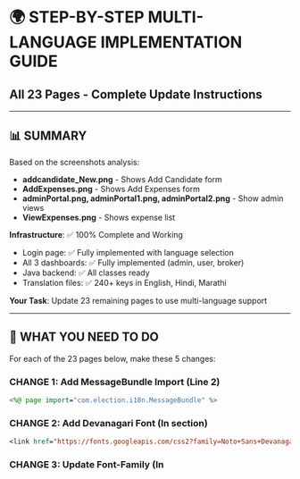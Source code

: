 # 🌍 STEP-BY-STEP MULTI-LANGUAGE IMPLEMENTATION GUIDE
## All 23 Pages - Complete Update Instructions

---

## 📊 SUMMARY

Based on the screenshots analysis:
- **addcandidate_New.png** - Shows Add Candidate form
- **AddExpenses.png** - Shows Add Expenses form  
- **adminPortal.png, adminPortal1.png, adminPortal2.png** - Show admin views
- **ViewExpenses.png** - Shows expense list

**Infrastructure**: ✅ 100% Complete and Working
- Login page: ✅ Fully implemented with language selection
- All 3 dashboards: ✅ Fully implemented (admin, user, broker)
- Java backend: ✅ All classes ready
- Translation files: ✅ 240+ keys in English, Hindi, Marathi

**Your Task**: Update 23 remaining pages to use multi-language support

---

## 🎯 WHAT YOU NEED TO DO

For each of the 23 pages below, make these 5 changes:

### **CHANGE 1: Add MessageBundle Import** (Line 2)
```jsp
<%@ page import="com.election.i18n.MessageBundle" %>
```

### **CHANGE 2: Add Devanagari Font** (In <head> section)
```jsp
<link href="https://fonts.googleapis.com/css2?family=Noto+Sans+Devanagari:wght@400;500;600;700&display=swap" rel="stylesheet">
```

### **CHANGE 3: Update Font-Family** (In <style> section)
```css
body {
    font-family: 'Noto Sans Devanagari', 'Inter', 'Segoe UI', sans-serif !important;
}

input, textarea, select, button {
    font-family: 'Noto Sans Devanagari', 'Inter', 'Segoe UI', sans-serif !important;
}
```

### **CHANGE 4: Replace Custom Navbar** (If page has navbar)
Replace custom navbar HTML with:
```jsp
<!-- For admin pages -->
<jsp:include page="/includes/admin-navbar.jsp" />

<!-- For user pages -->
<jsp:include page="/includes/user-navbar.jsp" />

<!-- For broker pages -->
<jsp:include page="/includes/broker-navbar.jsp" />
```

### **CHANGE 5: Translate All Text**
Replace all hardcoded English text with MessageBundle calls:
```jsp
<!-- Before -->
<h1>View Users</h1>
<label>Name:</label>
<button>Save</button>
<th>Email</th>

<!-- After -->
<h1><%= MessageBundle.getMessage(request, "admin.view.users") %></h1>
<label><%= MessageBundle.getMessage(request, "label.name") %>:</label>
<button><%= MessageBundle.getMessage(request, "action.save") %></button>
<th><%= MessageBundle.getMessage(request, "table.email") %></th>
```

---

## 📝 COMPLETE LIST OF 23 PAGES TO UPDATE

### **ADMIN SECTION** (7 pages)

#### **1. admin/view-users.jsp** ⏳
**Key translations needed:**
```jsp
- Page title: "admin.view.users" → View Users
- Stats: "admin.total.users", "admin.role.admin", "admin.role.user", "admin.role.broker"
- Table headers: "table.id", "table.username", "table.name", "table.email", "table.mobile", "table.role", "table.status", "table.created", "table.actions"
- Buttons: "action.view"
- Status: "status.active", "status.inactive"
- Search: "action.search"
```

#### **2. admin/view-candidates.jsp** ⏳
**Key translations needed:**
```jsp
- Page title: "admin.view.candidates"
- Table headers: "candidate.name", "candidate.age", "candidate.gender", "candidate.party", "candidate.constituency", "table.status"
- Actions: "action.view", "action.edit"
```

#### **3. admin/view-brokers.jsp** ⏳
**Key translations needed:**
```jsp
- Page title: "admin.view.brokers"
- Stats: "broker.total", "broker.active", "broker.inactive"
- Table headers: Same as view-users plus broker-specific fields
```

#### **4. admin/register-broker.jsp** ⏳
**Key translations needed:**
```jsp
- Page title: "admin.register.broker"
- Form labels: "label.username", "label.password", "label.name", "label.email", "label.mobile"
- Buttons: "action.register", "action.cancel"
- Validation: "validation.required", "validation.email"
```

#### **5. admin/user-details.jsp** ⏳
**Key translations needed:**
```jsp
- Page title: "admin.user.details"
- Sections: "user.info", "user.candidates", "user.expenses"
- Labels: All user field labels
```

#### **6. admin/candidate-details.jsp** ⏳
**Key translations needed:**
```jsp
- Page title: "admin.candidate.details"
- Sections: "candidate.info", "candidate.expenses", "candidate.payments"
```

#### **7. admin/broker-details.jsp** ⏳
**Key translations needed:**
```jsp
- Page title: "admin.broker.details"
- Sections: "broker.info", "broker.users", "broker.revenue"
```

---

### **USER SECTION** (7 pages)

#### **8. user/add-candidate.jsp** ⏳ (FROM SCREENSHOT: addcandidate_New.png)
**Key translations needed:**
```jsp
- Page title: "candidate.add"
- Form section: "candidate.details"
- Labels:
  - "candidate.name"
  - "candidate.age"
  - "candidate.gender" (options: "gender.male", "gender.female", "gender.other")
  - "candidate.mobile"
  - "candidate.email"
  - "candidate.party"
  - "candidate.constituency"
  - "candidate.electionType" (options: "election.type.assembly", "election.type.parliament")
- Buttons: "action.submit", "action.cancel"
- Placeholders: Same as labels
```

#### **9. user/manage-candidates.jsp** ⏳
**Key translations needed:**
```jsp
- Page title: "user.manage.candidates"
- Actions: "action.add", "action.edit", "action.delete", "action.select"
- Table headers: All candidate fields
```

#### **10. user/edit-candidate.jsp** ⏳
**Key translations needed:**
```jsp
- Page title: "candidate.edit"
- Form: Same as add-candidate
- Button: "action.update"
```

#### **11. user/add-expense.jsp** ⏳ (FROM SCREENSHOT: AddExpenses.png)
**Key translations needed:**
```jsp
- Page title: "expense.add"
- Form labels:
  - "expense.candidate" (dropdown)
  - "expense.category"
  - "expense.amount"
  - "expense.date"
  - "expense.description"
  - "expense.receipt" (file upload)
- Buttons: "action.submit", "action.cancel"
```

#### **12. user/expenses.jsp** ⏳ (FROM SCREENSHOT: ViewExpenses.png)
**Key translations needed:**
```jsp
- Page title: "expense.view"
- Stats: "expense.total", "expense.count"
- Table headers: "expense.date", "expense.category", "expense.amount", "expense.candidate", "table.actions"
- Actions: "action.edit", "action.delete", "action.download"
- Filter: "expense.filter.all", "expense.filter.date"
```

#### **13. user/edit-expense.jsp** ⏳
**Key translations needed:**
```jsp
- Page title: "expense.edit"
- Form: Same as add-expense
- Button: "action.update"
```

#### **14. user/complete-profile.jsp** ⏳
**Key translations needed:**
```jsp
- Page title: "user.complete.profile"
- Sections: "user.personal.info", "user.contact.info"
- Labels: "user.address", "user.city", "user.state", "user.pincode"
```

---

### **BROKER SECTION** (4 pages)

#### **15. broker/my-users.jsp** ⏳
**Key translations needed:**
```jsp
- Page title: "broker.my.users"
- Table: User list with all user fields
- Stats: "broker.total.users", "user.active", "user.inactive"
```

#### **16. broker/my-candidates.jsp** ⏳
**Key translations needed:**
```jsp
- Page title: "broker.my.candidates"
- Table: Candidate list
- Stats: "candidate.total", "candidate.active"
```

#### **17. broker/candidates.jsp** ⏳
**Key translations needed:**
```jsp
- Page title: "broker.all.candidates"
- Table: All system candidates
```

#### **18. broker/transactions.jsp** ⏳
**Key translations needed:**
```jsp
- Page title: "broker.transactions"
- Table headers: "payment.date", "payment.amount", "payment.user", "payment.status"
- Stats: "payment.total", "payment.pending", "payment.completed"
```

---

### **COMMON PAGES** (5 pages)

#### **19. register.jsp** ⏳
**Key translations needed:**
```jsp
- Page title: "register.title"
- Form labels:
  - "register.username"
  - "register.password"
  - "register.confirm.password"
  - "register.fullname"
  - "register.email"
  - "register.mobile"
- Buttons: "register.submit", "action.cancel"
- Links: "register.already.account", "login.link"
```

#### **20. payment-gateway.jsp** ⏳
**Key translations needed:**
```jsp
- Page title: "payment.gateway"
- Labels: "payment.amount", "payment.method", "payment.card.number"
- Buttons: "payment.pay", "payment.cancel"
```

#### **21. user/subscription.jsp** ⏳
**Key translations needed:**
```jsp
- Page title: "subscription.title"
- Plans: "subscription.basic", "subscription.premium", "subscription.enterprise"
- Features: "subscription.features"
- Button: "subscription.select"
```

#### **22. user/payment-success.jsp** ⏳
**Key translations needed:**
```jsp
- Page title: "payment.success.title"
- Message: "payment.success.message"
- Receipt: "payment.receipt"
- Button: "action.continue", "action.download"
```

#### **23. error.jsp** ⏳
**Key translations needed:**
```jsp
- Page title: "error.title"
- Message: "error.message"
- Button: "action.home", "action.back"
```

---

## 🔑 COMPLETE TRANSLATION KEY REFERENCE

All these keys are ALREADY AVAILABLE in your translation files. Just use them:

### **Application General**
```
app.title → Election Expense Management System
app.dashboard → Dashboard
app.logout → Logout
app.welcome → Welcome
app.loading → Loading...
```

### **Actions (Buttons)**
```
action.save → Save
action.cancel → Cancel
action.submit → Submit
action.update → Update
action.delete → Delete
action.edit → Edit
action.view → View
action.search → Search
action.add → Add
action.register → Register
action.continue → Continue
action.back → Back
action.home → Home
action.download → Download
action.select → Select
```

### **Table Headers**
```
table.sno → S.No
table.id → ID
table.name → Name
table.email → Email
table.mobile → Mobile
table.role → Role
table.status → Status
table.actions → Actions
table.date → Date
table.amount → Amount
table.created → Created Date
```

### **Form Labels**
```
label.name → Name
label.email → Email
label.mobile → Mobile Number
label.username → Username
label.password → Password
label.address → Address
label.city → City
label.state → State
label.pincode → Pincode
```

### **Candidate**
```
candidate.add → Add Candidate
candidate.edit → Edit Candidate
candidate.name → Candidate Name
candidate.age → Age
candidate.gender → Gender
candidate.mobile → Mobile Number
candidate.email → Email
candidate.party → Party Name
candidate.constituency → Constituency
candidate.electionType → Election Type
candidate.details → Candidate Details
candidate.info → Candidate Information
candidate.total → Total Candidates
candidate.active → Active Candidates
```

### **Gender Options**
```
gender.male → Male
gender.female → Female
gender.other → Other
```

### **Election Types**
```
election.type.assembly → Assembly
election.type.parliament → Parliament
```

### **Expense**
```
expense.add → Add Expense
expense.edit → Edit Expense
expense.view → View Expenses
expense.amount → Amount
expense.date → Expense Date
expense.category → Category
expense.description → Description
expense.receipt → Receipt
expense.candidate → Select Candidate
expense.total → Total Expenses
expense.count → Expense Count
expense.filter.all → All Expenses
expense.filter.date → Filter by Date
```

### **User**
```
user.dashboard → User Dashboard
user.profile → My Profile
user.candidates → My Candidates
user.expenses → My Expenses
user.info → User Information
user.personal.info → Personal Information
user.contact.info → Contact Information
user.complete.profile → Complete Profile
user.manage.candidates → Manage Candidates
user.active → Active Users
user.inactive → Inactive Users
```

### **Admin**
```
admin.dashboard → Admin Dashboard
admin.view.users → View Users
admin.view.candidates → View Candidates
admin.view.brokers → View Brokers
admin.register.broker → Register Broker
admin.user.details → User Details
admin.candidate.details → Candidate Details
admin.broker.details → Broker Details
admin.total.users → Total Users
admin.total.candidates → Total Candidates
admin.total.brokers → Total Brokers
admin.role.admin → Admins
admin.role.user → Users
admin.role.broker → Brokers
```

### **Broker**
```
broker.dashboard → Broker Dashboard
broker.my.users → My Users
broker.my.candidates → My Candidates
broker.all.candidates → All Candidates
broker.transactions → Transactions
broker.total → Total Brokers
broker.active → Active Brokers
broker.inactive → Inactive Brokers
broker.total.users → Total Users
broker.total.candidates → Total Candidates
broker.total.revenue → Total Revenue
broker.info → Broker Information
broker.revenue → Revenue
```

### **Payment**
```
payment.gateway → Payment Gateway
payment.amount → Payment Amount
payment.method → Payment Method
payment.card.number → Card Number
payment.pay → Pay Now
payment.paynow → Pay Now
payment.cancel → Cancel Payment
payment.success.title → Payment Successful
payment.success.message → Your payment has been processed successfully
payment.receipt → Payment Receipt
payment.date → Payment Date
payment.user → User
payment.status → Payment Status
payment.total → Total Payments
payment.pending → Pending
payment.completed → Completed
payment.failed → Failed
```

### **Registration**
```
register.title → Register
register.submit → Register
register.username → Username
register.password → Password
register.confirm.password → Confirm Password
register.fullname → Full Name
register.email → Email
register.mobile → Mobile Number
register.already.account → Already have an account?
```

### **Login**
```
login.link → Login
login.username → Username
login.password → Password
login.submit → Login
```

### **Subscription**
```
subscription.title → Subscription Plans
subscription.basic → Basic Plan
subscription.premium → Premium Plan
subscription.enterprise → Enterprise Plan
subscription.features → Features
subscription.select → Select Plan
```

### **Status**
```
status.active → Active
status.inactive → Inactive
status.pending → Pending
status.approved → Approved
status.rejected → Rejected
```

### **Validation**
```
validation.required → This field is required
validation.email → Please enter a valid email
validation.mobile → Please enter a valid mobile number
validation.password.mismatch → Passwords do not match
```

### **Messages**
```
message.success → Operation completed successfully
message.error → An error occurred
message.no.data → No data available
error.title → Error
error.message → Something went wrong
```

---

## 📋 EXAMPLE: COMPLETE UPDATE FOR ONE PAGE

### **BEFORE: user/add-candidate.jsp (Original)**
```jsp
<%@ page language="java" contentType="text/html; charset=UTF-8" pageEncoding="UTF-8"%>
<%@ page import="com.election.model.*" %>
<!DOCTYPE html>
<html>
<head>
    <title>Add Candidate</title>
    <link href="https://fonts.googleapis.com/css2?family=Inter:wght@400;500;600;700&display=swap" rel="stylesheet">
    <style>
        body { font-family: 'Inter', sans-serif; }
    </style>
</head>
<body>
    <nav class="navbar">
        <div>User Dashboard</div>
        <a href="logout">Logout</a>
    </nav>
    
    <div class="container">
        <h1>Add New Candidate</h1>
        <form action="add-candidate" method="post">
            <label>Candidate Name:</label>
            <input type="text" name="name" placeholder="Enter candidate name" required>
            
            <label>Age:</label>
            <input type="number" name="age" placeholder="Enter age" required>
            
            <label>Gender:</label>
            <select name="gender" required>
                <option value="">Select Gender</option>
                <option value="Male">Male</option>
                <option value="Female">Female</option>
                <option value="Other">Other</option>
            </select>
            
            <label>Mobile Number:</label>
            <input type="tel" name="mobile" placeholder="Enter mobile number" required>
            
            <label>Email:</label>
            <input type="email" name="email" placeholder="Enter email" required>
            
            <label>Party Name:</label>
            <input type="text" name="party" placeholder="Enter party name" required>
            
            <label>Constituency:</label>
            <input type="text" name="constituency" placeholder="Enter constituency" required>
            
            <label>Election Type:</label>
            <select name="electionType" required>
                <option value="">Select Type</option>
                <option value="Assembly">Assembly</option>
                <option value="Parliament">Parliament</option>
            </select>
            
            <button type="submit">Submit</button>
            <button type="button" onclick="history.back()">Cancel</button>
        </form>
    </div>
</body>
</html>
```

### **AFTER: user/add-candidate.jsp (Multi-Language)**
```jsp
<%@ page language="java" contentType="text/html; charset=UTF-8" pageEncoding="UTF-8"%>
<%@ page import="com.election.model.*" %>
<%@ page import="com.election.i18n.MessageBundle" %>
<!DOCTYPE html>
<html>
<head>
    <title><%= MessageBundle.getMessage(request, "candidate.add") %> - <%= MessageBundle.getMessage(request, "app.title") %></title>
    <link href="https://fonts.googleapis.com/css2?family=Inter:wght@400;500;600;700&display=swap" rel="stylesheet">
    <link href="https://fonts.googleapis.com/css2?family=Noto+Sans+Devanagari:wght@400;500;600;700&display=swap" rel="stylesheet">
    <style>
        body { 
            font-family: 'Noto Sans Devanagari', 'Inter', sans-serif; 
        }
        input, textarea, select, button {
            font-family: 'Noto Sans Devanagari', 'Inter', sans-serif !important;
        }
    </style>
</head>
<body>
    <!-- Replace custom navbar with component -->
    <jsp:include page="/includes/user-navbar.jsp" />
    
    <div class="container">
        <h1><%= MessageBundle.getMessage(request, "candidate.add") %></h1>
        <form action="add-candidate" method="post">
            <label><%= MessageBundle.getMessage(request, "candidate.name") %>:</label>
            <input type="text" name="name" placeholder="<%= MessageBundle.getMessage(request, "candidate.name") %>" required>
            
            <label><%= MessageBundle.getMessage(request, "candidate.age") %>:</label>
            <input type="number" name="age" placeholder="<%= MessageBundle.getMessage(request, "candidate.age") %>" required>
            
            <label><%= MessageBundle.getMessage(request, "candidate.gender") %>:</label>
            <select name="gender" required>
                <option value=""><%= MessageBundle.getMessage(request, "candidate.gender") %></option>
                <option value="Male"><%= MessageBundle.getMessage(request, "gender.male") %></option>
                <option value="Female"><%= MessageBundle.getMessage(request, "gender.female") %></option>
                <option value="Other"><%= MessageBundle.getMessage(request, "gender.other") %></option>
            </select>
            
            <label><%= MessageBundle.getMessage(request, "candidate.mobile") %>:</label>
            <input type="tel" name="mobile" placeholder="<%= MessageBundle.getMessage(request, "candidate.mobile") %>" required>
            
            <label><%= MessageBundle.getMessage(request, "candidate.email") %>:</label>
            <input type="email" name="email" placeholder="<%= MessageBundle.getMessage(request, "candidate.email") %>" required>
            
            <label><%= MessageBundle.getMessage(request, "candidate.party") %>:</label>
            <input type="text" name="party" placeholder="<%= MessageBundle.getMessage(request, "candidate.party") %>" required>
            
            <label><%= MessageBundle.getMessage(request, "candidate.constituency") %>:</label>
            <input type="text" name="constituency" placeholder="<%= MessageBundle.getMessage(request, "candidate.constituency") %>" required>
            
            <label><%= MessageBundle.getMessage(request, "candidate.electionType") %>:</label>
            <select name="electionType" required>
                <option value=""><%= MessageBundle.getMessage(request, "candidate.electionType") %></option>
                <option value="Assembly"><%= MessageBundle.getMessage(request, "election.type.assembly") %></option>
                <option value="Parliament"><%= MessageBundle.getMessage(request, "election.type.parliament") %></option>
            </select>
            
            <button type="submit"><%= MessageBundle.getMessage(request, "action.submit") %></button>
            <button type="button" onclick="history.back()"><%= MessageBundle.getMessage(request, "action.cancel") %></button>
        </form>
    </div>
</body>
</html>
```

---

## ✅ TESTING PROCEDURE

After updating each page:

1. **Deploy Application**
   - Clean and build project
   - Deploy to server
   - Wait for deployment to complete

2. **Open Page in Browser**
   - Navigate to the updated page
   - Verify page loads without errors

3. **Check UI**
   - Verify layout looks identical to original
   - Check all colors, spacing, styling
   - Ensure nothing is broken

4. **Test Language Selector**
   - Click language dropdown (top-right)
   - Select Hindi → All text should change to Hindi
   - Select Marathi → All text should change to Marathi
   - Select English → All text should return to English

5. **Test Forms (if applicable)**
   - Type Hindi text in input fields
   - Submit form
   - Verify data saves correctly
   - Check data displays correctly after save

6. **Test Navigation**
   - Click all links/buttons
   - Verify they work correctly
   - Verify language persists across pages

7. **Check Console**
   - Open browser DevTools (F12)
   - Check for JavaScript errors
   - Check for console warnings

---

## 🎯 PROGRESS TRACKER

Mark each page as you complete it:

### Admin Section
- [ ] 1. admin/view-users.jsp
- [ ] 2. admin/view-candidates.jsp
- [ ] 3. admin/view-brokers.jsp
- [ ] 4. admin/register-broker.jsp
- [ ] 5. admin/user-details.jsp
- [ ] 6. admin/candidate-details.jsp
- [ ] 7. admin/broker-details.jsp

### User Section
- [ ] 8. user/add-candidate.jsp
- [ ] 9. user/manage-candidates.jsp
- [ ] 10. user/edit-candidate.jsp
- [ ] 11. user/add-expense.jsp
- [ ] 12. user/expenses.jsp
- [ ] 13. user/edit-expense.jsp
- [ ] 14. user/complete-profile.jsp

### Broker Section
- [ ] 15. broker/my-users.jsp
- [ ] 16. broker/my-candidates.jsp
- [ ] 17. broker/candidates.jsp
- [ ] 18. broker/transactions.jsp

### Common Pages
- [ ] 19. register.jsp
- [ ] 20. payment-gateway.jsp
- [ ] 21. user/subscription.jsp
- [ ] 22. user/payment-success.jsp
- [ ] 23. error.jsp

---

## 🎉 SUCCESS CRITERIA

When you're done with all 23 pages:

✅ All pages have UTF-8 encoding
✅ All pages import MessageBundle
✅ All pages have Devanagari font support
✅ All pages use navbar components (admin/user/broker)
✅ All hardcoded text replaced with MessageBundle calls
✅ Language selector visible on all pages
✅ Switching language changes all text instantly
✅ All forms accept Hindi/Marathi input
✅ Hindi/Marathi data saves and displays correctly
✅ All functionality working (buttons, forms, links)
✅ UI design unchanged (colors, layouts, styling)
✅ No console errors
✅ Professional multilingual application ready!

---

## 📞 NEED HELP?

Refer to these documents:
- **MULTILANGUAGE_QUICK_REFERENCE.md** - Quick copy-paste templates
- **MULTILANGUAGE_COMPLETE_IMPLEMENTATION_GUIDE.md** - Detailed guide
- **Working examples**: login.jsp, admin/dashboard.jsp, user/dashboard.jsp

---

**Document Created:** October 21, 2025
**Status:** Complete Implementation Guide
**Estimated Time:** 8-12 hours for all 23 pages
**Start with:** admin/view-users.jsp (easiest to update)

**Let's make your entire application multilingual! 🚀🌍**
